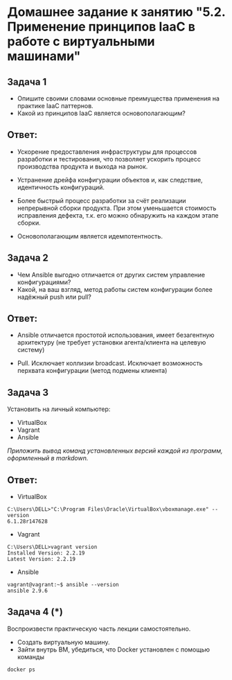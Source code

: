 # Домашнее задание к занятию "5.2. Применение принципов IaaC в работе с виртуальными машинами"

## Задача 1

- Опишите своими словами основные преимущества применения на практике IaaC паттернов.
- Какой из принципов IaaC является основополагающим?

## Ответ:

- Ускорение предоставления инфраструктуры для процессов разработки и тестирования, что позволяет ускорить процесс производства продукта и выхода на рынок.
- Устранение дрейфа конфигурации объектов и, как следствие, идентичность конфигураций.
- Более быстрый процесс разработки за счёт реализации непрерывной сборки продукта. При этом уменьшается стоимость исправления дефекта, т.к. его можно обнаружить на каждом этапе сборки.


- Основополагающим является идемпотентность.

## Задача 2

- Чем Ansible выгодно отличается от других систем управление конфигурациями?
- Какой, на ваш взгляд, метод работы систем конфигурации более надёжный push или pull?

## Ответ:

- Ansible отличается простотой использования, имеет безагентную архитектуру (не требует установки агента/клиента на целевую систему)


- Pull. Исключает коллизии broadcast. Исключает возможность перхвата конфигурации (метод подмены клиента)

## Задача 3

Установить на личный компьютер:

- VirtualBox
- Vagrant
- Ansible

*Приложить вывод команд установленных версий каждой из программ, оформленный в markdown.*

## Ответ:

- VirtualBox
````
C:\Users\DELL>"C:\Program Files\Oracle\VirtualBox\vboxmanage.exe" --version
6.1.28r147628
````
- Vagrant
````
C:\Users\DELL>vagrant version
Installed Version: 2.2.19
Latest Version: 2.2.19
````
- Ansible
````
vagrant@vagrant:~$ ansible --version
ansible 2.9.6
````

## Задача 4 (*)

Воспроизвести практическую часть лекции самостоятельно.

- Создать виртуальную машину.
- Зайти внутрь ВМ, убедиться, что Docker установлен с помощью команды
```
docker ps
```